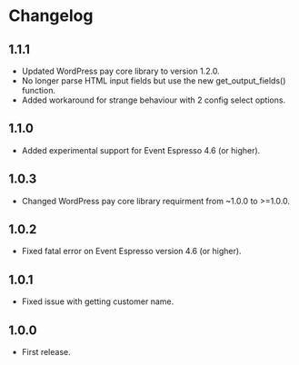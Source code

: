 # Changelog

## 1.1.1
*	Updated WordPress pay core library to version 1.2.0.
*	No longer parse HTML input fields but use the new get_output_fields() function.
*	Added workaround for strange behaviour with 2 config select options.

## 1.1.0
*	Added experimental support for Event Espresso 4.6 (or higher).

## 1.0.3
*	Changed WordPress pay core library requirment from ~1.0.0 to >=1.0.0.

## 1.0.2
*	Fixed fatal error on Event Espresso version 4.6 (or higher).

## 1.0.1
*	Fixed issue with getting customer name.

## 1.0.0
*	First release.
